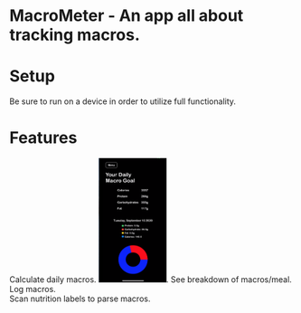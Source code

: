 # MacroMeter - An app all about tracking macros.
# Setup
  Be sure to run on a device in order to utilize full functionality.
  
# Features

Calculate daily macros.
<img src="https://github.com/LuqKhan/MacroMeter/blob/master/MacroMeter/DailyMacros.png" width="120" height="220">. 
See breakdown of macros/meal.  
Log macros.  
Scan nutrition labels to parse macros.  
